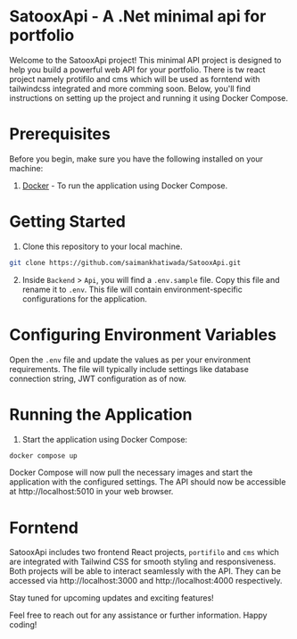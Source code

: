 # SatooxApi - A .Net minimal api for portfolio
Welcome to the SatooxApi project! This minimal API project is designed to help you build a powerful web API for your portfolio. There is tw react project namely protifilo and cms which will be used as forntend with tailwindcss integrated and more comming soon. Below, you'll find instructions on setting up the project and running it using Docker Compose.

# Prerequisites
Before you begin, make sure you have the following installed on your machine:

1. [Docker](https://www.docker.com/) - To run the application using Docker Compose.

# Getting Started
1. Clone this repository to your local machine.
```bash
git clone https://github.com/saimankhatiwada/SatooxApi.git
```
2. Inside `Backend` > `Api`, you will find a `.env.sample` file. Copy this file and rename it to `.env`. This file will contain environment-specific configurations for the application.

# Configuring Environment Variables
Open the `.env` file and update the values as per your environment requirements. The file will typically include settings like database connection string, JWT configuration as of now.

# Running the Application

1. Start the application using Docker Compose:
```bash
docker compose up
```

Docker Compose will now pull the necessary images and start the application with the configured settings. The API should now be accessible at http://localhost:5010 in your web browser.

# Forntend 

SatooxApi includes two frontend React projects, `portifilo` and `cms` which are integrated with Tailwind CSS for smooth styling and responsiveness. Both projects will be able to interact seamlessly with the API. They can be accessed via http://localhost:3000 and http://localhost:4000 respectively.

Stay tuned for upcoming updates and exciting features!

Feel free to reach out for any assistance or further information. Happy coding!
